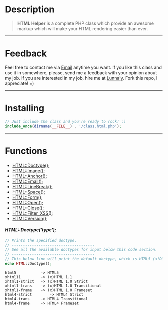 # Description

> **HTML Helper** is a complete PHP class which provide an awesome markup which will make your HTML rendering easier than ever.

----------

# Feedback
 Feel free to contact me via [Email](mailto:miranda@lunnaly.com) anytime you want. If you like this class and use it in somewhere, please, send me a feedback with your opinion about my job. If you are interested in my job, hire me at [Lunnaly](http://lunnaly.com "Lunnaly's Website"). Fork this repo, I appreciate! =)

----------

# Installing
```php
// Just include the class and you're ready to rock! :)
include_once(dirname(__FILE__) . '/class.html.php');
```

----------

# Functions
* [HTML::Doctype();](#doctype)
* [HTML::Image();](#image)
* [HTML::Anchor();](#anchor)
* [HTML::Email();](#email)
* [HTML::LineBreak();](#linebreak)
* [HTML::Space();](#space)
* [HTML::Form();](#form)
* [HTML::Open();](#open)
* [HTML::Close();](#open)
* [HTML::Filter_XSS();](#xss)
* [HTML::Version();](#version)

#### _HTML::Doctype('type');_

```php
// Prints the specified doctype.
// -------------------------------------
// See all the available doctypes for input below this code section.
// -------------------------------------
// This below line will print the default doctype, which is HTML5 (<!DOCTYPE html>)
echo HTML::Doctype();
```

```
html5			-> HTML5
xhtml11			-> (x)HTML 1.1
xhtml1-strict 	-> (x)HTML 1.0 Strict
xhtml1-trans 	-> (x)HTML 1.0 Transitional
xhtml1-frame 	-> (x)HTML 1.0 Frameset
html4-strict		-> HTML4 Strict
html4-trans		-> HTML4 Transitional
html4-frame		-> HTML4 Frameset
```